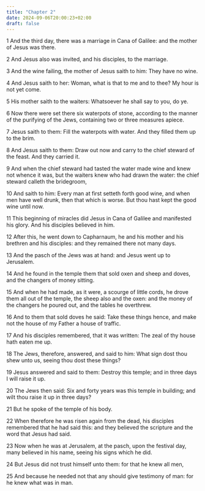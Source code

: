 ```yaml
---
title: "Chapter 2"
date: 2024-09-06T20:00:23+02:00
draft: false
---
```



1 And the third day, there was a marriage in Cana of Galilee: and the mother of Jesus was there.

2 And Jesus also was invited, and his disciples, to the marriage.

3 And the wine failing, the mother of Jesus saith to him: They have no wine.

4 And Jesus saith to her: Woman, what is that to me and to thee? My hour is not yet come.

5 His mother saith to the waiters: Whatsoever he shall say to you, do ye.

6 Now there were set there six waterpots of stone, according to the manner of the purifying of the Jews, containing two or three measures apiece.

7 Jesus saith to them: Fill the waterpots with water. And they filled them up to the brim.

8 And Jesus saith to them: Draw out now and carry to the chief steward of the feast. And they carried it.

9 And when the chief steward had tasted the water made wine and knew not whence it was, but the waiters knew who had drawn the water: the chief steward calleth the bridegroom,

10 And saith to him: Every man at first setteth forth good wine, and when men have well drunk, then that which is worse. But thou hast kept the good wine until now.

11 This beginning of miracles did Jesus in Cana of Galilee and manifested his glory. And his disciples believed in him.

12 After this, he went down to Capharnaum, he and his mother and his brethren and his disciples: and they remained there not many days.

13 And the pasch of the Jews was at hand: and Jesus went up to Jerusalem.

14 And he found in the temple them that sold oxen and sheep and doves, and the changers of money sitting.

15 And when he had made, as it were, a scourge of little cords, he drove them all out of the temple, the sheep also and the oxen: and the money of the changers he poured out, and the tables he overthrew.

16 And to them that sold doves he said: Take these things hence, and make not the house of my Father a house of traffic.

17 And his disciples remembered, that it was written: The zeal of thy house hath eaten me up.

18 The Jews, therefore, answered, and said to him: What sign dost thou shew unto us, seeing thou dost these things?

19 Jesus answered and said to them: Destroy this temple; and in three days I will raise it up.

20 The Jews then said: Six and forty years was this temple in building; and wilt thou raise it up in three days?

21 But he spoke of the temple of his body.

22 When therefore he was risen again from the dead, his disciples remembered that he had said this: and they believed the scripture and the word that Jesus had said.

23 Now when he was at Jerusalem, at the pasch, upon the festival day, many believed in his name, seeing his signs which he did.

24 But Jesus did not trust himself unto them: for that he knew all men,

25 And because he needed not that any should give testimony of man: for he knew what was in man.

